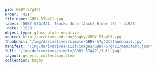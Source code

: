 ```yaml
---
pid: GBBY-57g421
order: '421'
file_name: GBBY-57g421.jpg
label: 'GBBY 57G/421: Track: John (Jack) Elder (?) - c1928'
_date: '1928'
object_type: glass plate negative
source: http://archives.nd.edu/Bagby/GBBY-57g421.jpg
thumbnail: "/img/derivatives/simple/GBBY-57g421/thumbnail.jpg"
manifest: "/img/derivatives/iiif/images/GBBY-57g421/manifest.json"
full: "/img/derivatives/simple/GBBY-57g421/full.jpg"
layout: generic_collection_item
collection: bagby
---
```

